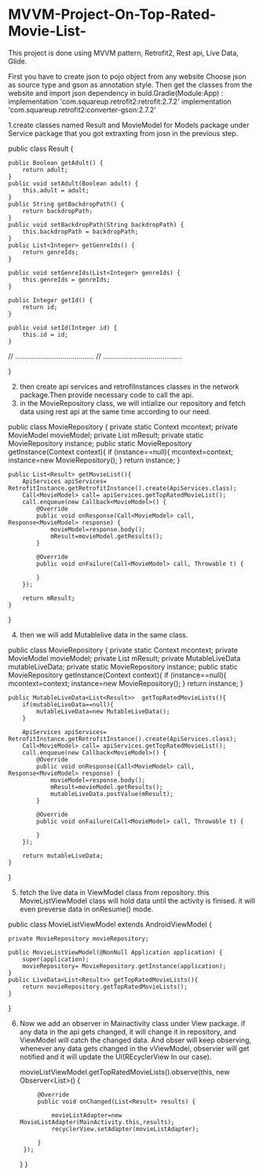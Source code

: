 # MVVM-Project-On-Top-Rated-Movie-List-
This project is done using MVVM pattern, Retrofit2, Rest api, Live Data, Glide.


First you have to create json to pojo object from any website
Choose json as source type and gson as annotation style.
Then get the classes from the website and import json dependency in buld.Gradle(Module:App) : 
    implementation 'com.squareup.retrofit2:retrofit:2.7.2'
    implementation 'com.squareup.retrofit2:converter-gson:2.7.2'

1.create classes named Result and MovieModel for Models package under Service package that you got extraxting from josn in the previous step.


public class Result {

    public Boolean getAdult() {
        return adult;
    }
    public void setAdult(Boolean adult) {
        this.adult = adult;
    }
    public String getBackdropPath() {
        return backdropPath;
    }
    public void setBackdropPath(String backdropPath) {
        this.backdropPath = backdropPath;
    }
    public List<Integer> getGenreIds() {
        return genreIds;
    }

    public void setGenreIds(List<Integer> genreIds) {
        this.genreIds = genreIds;
    }

    public Integer getId() {
        return id;
    }

    public void setId(Integer id) {
        this.id = id;
    }
//  ........................................
//  ........................................

}




2. then create api services and retrofiInstances classes in the network package.Then provide necessary code to call the api.
3. in the MovieRepository class, we will intialize our repository and fetch data using rest api at the same time according to our need.




public class MovieRepository {
    private static Context mcontext;
    private MovieModel movieModel;
    private List<Result> mResult;
    private static  MovieRepository instance;
    public static MovieRepository getInstance(Context context){
        if (instance==null){
            mcontext=context;
            instance=new MovieRepository();
        }
        return instance;
    }

    public List<Result> getMovieList(){
        ApiServices apiServices= RetrofitInstance.getRetrofitInstance().create(ApiServices.class);
        Call<MovieModel> call= apiServices.getTopRatedMovieList();
        call.enqueue(new Callback<MovieModel>() {
            @Override
            public void onResponse(Call<MovieModel> call, Response<MovieModel> response) {
                movieModel=response.body();
                mResult=movieModel.getResults();
            }

            @Override
            public void onFailure(Call<MovieModel> call, Throwable t) {

            }
        });

        return mResult;
    }

}


    
    
4. then we will add Mutablelive data in the same class.

public class MovieRepository {
    private static Context mcontext;
    private MovieModel movieModel;
    private List<Result> mResult;
    private MutableLiveData mutableLiveData;
    private static  MovieRepository instance;
    public static MovieRepository getInstance(Context context){
        if (instance==null){
            mcontext=context;
            instance=new MovieRepository();
        }
        return instance;
    }

    public MutableLiveData<List<Result>>  getTopRatedMovieLists(){
        if(mutableLiveData==null){
            mutableLiveData=new MutableLiveData();
        }
        
        ApiServices apiServices= RetrofitInstance.getRetrofitInstance().create(ApiServices.class);
        Call<MovieModel> call= apiServices.getTopRatedMovieList();
        call.enqueue(new Callback<MovieModel>() {
            @Override
            public void onResponse(Call<MovieModel> call, Response<MovieModel> response) {
                movieModel=response.body();
                mResult=movieModel.getResults();
                mutableLiveData.postValue(mResult);
            }

            @Override
            public void onFailure(Call<MovieModel> call, Throwable t) {

            }
        });

        return mutableLiveData;
    }
}

    
    
    
5. fetch the live data in ViewModel class from repository. this MovieListViewModel class will hold data until the activity is finised. it will even preverse data in onResume() mode.

public class MovieListViewModel extends AndroidViewModel {

    private MovieRepository movieRepository;

    public MovieListViewModel(@NonNull Application application) {
        super(application);
        movieRepository= MovieRepository.getInstance(application);
    }
    public LiveData<List<Result>> getTopRatedMovieLists(){
        return movieRepository.getTopRatedMovieLists();
    }
}

    
    
    
6. Now we add an observer in Mainactivity class under View package. if any data in the api gets changed, it will change it in repository, and ViewModel will catch the changed data. And obser will keep observing, whenever any data gets changed in the vViewModel, observier will get notified and it will update the UI(REcyclerView In our case).

      movieListViewModel.getTopRatedMovieLists().observe(this, new Observer<List<Result>>() {
    
            @Override
            public void onChanged(List<Result> results) {
    
                movieListAdapter=new MovieListAdapter(MainActivity.this,results);
                recyclerView.setAdapter(movieListAdapter);
    
            }
        });

    }
}
